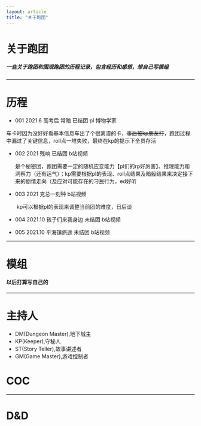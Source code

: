 ```yaml
---
layout: article
title: "关于跑团"
---
```


# 关于跑团

##### *一些关于跑团和围观跑团的历程记录，包含经历和感想，想自己写模组*

-----

# 历程

- 001	2021.6 高考后	常暗	已结团    pl	博物学家

​			车卡时因为没好好看基本信息车出了个很离谱的卡，~~事后被kp朋友打~~，跑团过程中漏过了关键信息，roll点一堆失败，最终在kp的提示下全员存活

- 002	2021	残响	已结团    b站视频

   	是个秘密团，跑团需要一定的随机应变能力【pl们的rp好厉害】、推理能力和洞察力（还有运气）；kp需要根据pl的表现、roll点结果及暗骰结果来决定接下来的剧情走向（及应对可能存在的刁民行为，ed好听

- 003     2021    克总一刻钟    b站视频

  ​      kp可以根据pl的表现来调整当前团的难度，日后谈

- 004    2021.10    孩子们来我身边   未结团    b站视频
- 005    2021.10    平海镇旅途    未结团    b站视频



---

# 模组

#### 以后打算写自己的







----

# 主持人

- DM(Dungeon Master),地下城主
- KP(Keeper),守秘人
- ST(Story Teller),故事讲述者
- GM(Game Master),游戏控制者





# COC









---

# D&D

